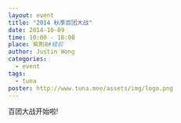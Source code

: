```yaml
---
layout: event
title: "2014 秋季百团大战"
date: 2014-10-09
time: 10:00 - 18:00
place: 紫荆8#楼前
author: Justin Wong
categories:
  - event
tags:
  - tuna
poster: http://www.tuna.moe/assets/img/logo.png
---
```


百团大战开始啦!
